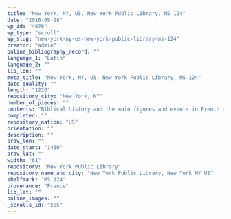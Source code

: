 ```yaml
---
title: "New York, NY, US, New York Public Library, MS 124"
date: "2016-09-28"
wp_id: "4876"
wp_type: "scroll"
wp_slug: "new-york-ny-us-new-york-public-library-ms-124"
creator: "admin"
online_bibliography_record: ""
language_1: "Latin"
language_2: ""
lib_lon: ""
meta_title: "New York, NY, US, New York Public Library, MS 124"
date_quality: ""
length: "1220"
repository_city: "New York, NY"
number_of_pieces: ""
contents: "Biblical history and the main figures and events in French and English history."
completed: ""
repository_nation: "US"
orientation: ""
description: ""
prov_lon: ""
date_start: "1450"
prov_lat: ""
width: "61"
repository: "New York Public Library"
repository_name_and_city: "New York Public Library, New York NY US"
shelfmark: "MS 124"
provenance: "France"
lib_lat: ""
online_images: ""
_scrolls_id: "585"
---
```



